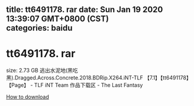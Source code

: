 
title: tt6491178. rar
date: Sun Jan 19 2020 13:39:07 GMT+0800 (CST)    
categories: baidu
---

# tt6491178. rar
size: 2.73 GB
 逃出水泥地(黑吃黑).Dragged.Across.Concrete.2018.BDRip.X264.iNT-TLF 【7.1】【tt6491178】【Page】 - TLF iNT Team 作品下载区 - The Last Fantasy
 

[How to download](https://bpcam.bemobtrk.com/go/2ceec3aa-1ca2-46d6-b9ff-aaa5c184517c?jno=2466)